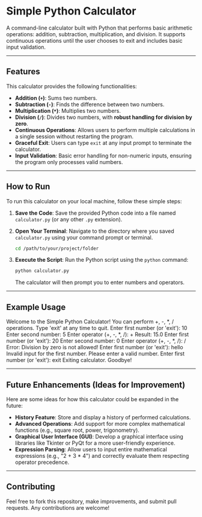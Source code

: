 # Simple Python Calculator

A command-line calculator built with Python that performs basic arithmetic operations: addition, subtraction, multiplication, and division. It supports continuous operations until the user chooses to exit and includes basic input validation.

---

## Features

This calculator provides the following functionalities:

* **Addition (`+`)**: Sums two numbers.
* **Subtraction (`-`)**: Finds the difference between two numbers.
* **Multiplication (`*`)**: Multiplies two numbers.
* **Division (`/`)**: Divides two numbers, with **robust handling for division by zero**.
* **Continuous Operations**: Allows users to perform multiple calculations in a single session without restarting the program.
* **Graceful Exit**: Users can type `exit` at any input prompt to terminate the calculator.
* **Input Validation**: Basic error handling for non-numeric inputs, ensuring the program only processes valid numbers.

---

## How to Run

To run this calculator on your local machine, follow these simple steps:

1.  **Save the Code**:
    Save the provided Python code into a file named `calculator.py` (or any other `.py` extension).

2.  **Open Your Terminal**:
    Navigate to the directory where you saved `calculator.py` using your command prompt or terminal.

    ```bash
    cd /path/to/your/project/folder
    ```

3.  **Execute the Script**:
    Run the Python script using the `python` command:

    ```bash
    python calculator.py
    ```

    The calculator will then prompt you to enter numbers and operators.

---

## Example Usage

Welcome to the Simple Python Calculator! You can perform +, -, *, / operations. Type 'exit' at any time to quit.
Enter first number (or 'exit'): 10 Enter second number: 5 Enter operator (+, -, *, /): + Result: 15.0
Enter first number (or 'exit'): 20 Enter second number: 0 Enter operator (+, -, *, /): / Error: Division by zero is not allowed!
Enter first number (or 'exit'): hello Invalid input for the first number. Please enter a valid number.
Enter first number (or 'exit'): exit
Exiting calculator. Goodbye!


---

## Future Enhancements (Ideas for Improvement)

Here are some ideas for how this calculator could be expanded in the future:

* **History Feature**: Store and display a history of performed calculations.
* **Advanced Operations**: Add support for more complex mathematical functions (e.g., square root, power, trigonometry).
* **Graphical User Interface (GUI)**: Develop a graphical interface using libraries like Tkinter or PyQt for a more user-friendly experience.
* **Expression Parsing**: Allow users to input entire mathematical expressions (e.g., "2 + 3 * 4") and correctly evaluate them respecting operator precedence.

---

## Contributing

Feel free to fork this repository, make improvements, and submit pull requests. Any contributions are welcome!